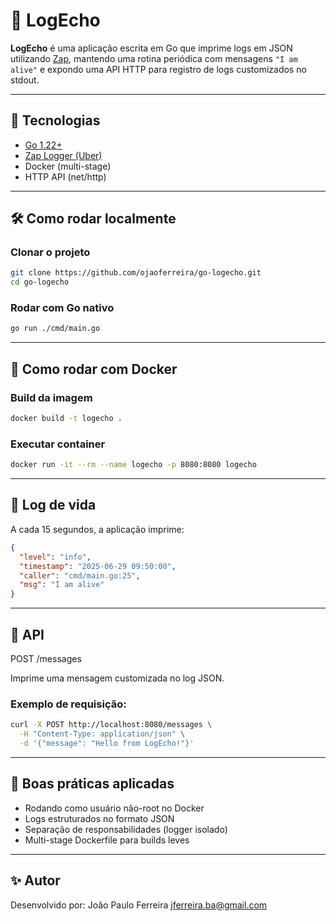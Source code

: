 # 🚀 LogEcho

**LogEcho** é uma aplicação escrita em Go que imprime logs em JSON utilizando [Zap](https://github.com/uber-go/zap), mantendo uma rotina periódica com mensagens `"I am alive"` e expondo uma API HTTP para registro de logs customizados no stdout.

---

## 🧰 Tecnologias

- [Go 1.22+](https://golang.org)
- [Zap Logger (Uber)](https://github.com/uber-go/zap)
- Docker (multi-stage)
- HTTP API (net/http)

---

## 🛠️ Como rodar localmente

### Clonar o projeto

```bash
git clone https://github.com/ojaoferreira/go-logecho.git
cd go-logecho
```

### Rodar com Go nativo

```bash
go run ./cmd/main.go
```

---

## 🐳 Como rodar com Docker

### Build da imagem

```bash
docker build -t logecho .
```

### Executar container

```bash
docker run -it --rm --name logecho -p 8080:8080 logecho
```

---

## 🔁 Log de vida

A cada 15 segundos, a aplicação imprime:

```json
{
  "level": "info",
  "timestamp": "2025-06-29 09:50:00",
  "caller": "cmd/main.go:25",
  "msg": "I am alive"
}
```

---

## 📡 API

POST /messages

Imprime uma mensagem customizada no log JSON.

### Exemplo de requisição:

```bash
curl -X POST http://localhost:8080/messages \
  -H "Content-Type: application/json" \
  -d '{"message": "Hello from LogEcho!"}'
```

---

## 🔐 Boas práticas aplicadas

- Rodando como usuário não-root no Docker
- Logs estruturados no formato JSON
- Separação de responsabilidades (logger isolado)
- Multi-stage Dockerfile para builds leves

---

## ✨ Autor

Desenvolvido por: João Paulo Ferreira <jferreira.ba@gmail.com>